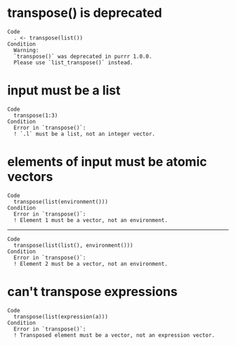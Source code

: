 # transpose() is deprecated

    Code
      . <- transpose(list())
    Condition
      Warning:
      `transpose()` was deprecated in purrr 1.0.0.
      Please use `list_transpose()` instead.

# input must be a list

    Code
      transpose(1:3)
    Condition
      Error in `transpose()`:
      ! `.l` must be a list, not an integer vector.

# elements of input must be atomic vectors

    Code
      transpose(list(environment()))
    Condition
      Error in `transpose()`:
      ! Element 1 must be a vector, not an environment.

---

    Code
      transpose(list(list(), environment()))
    Condition
      Error in `transpose()`:
      ! Element 2 must be a vector, not an environment.

# can't transpose expressions

    Code
      transpose(list(expression(a)))
    Condition
      Error in `transpose()`:
      ! Transposed element must be a vector, not an expression vector.

